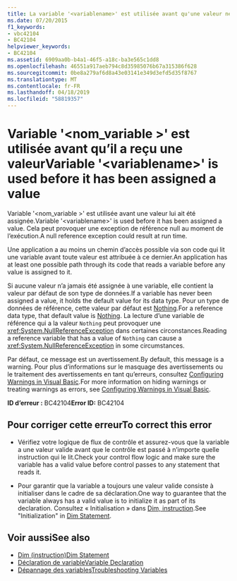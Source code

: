 ```yaml
---
title: La variable '<variablename>' est utilisée avant qu'une valeur ne lui ait été assignée
ms.date: 07/20/2015
f1_keywords:
- vbc42104
- BC42104
helpviewer_keywords:
- BC42104
ms.assetid: 6909aa0b-b4a1-46f5-a18c-ba3e565c1dd8
ms.openlocfilehash: 46551a917aeb794c8d35985076b67a315386f628
ms.sourcegitcommit: 0be8a279af6d8a43e03141e349d3efd5d35f8767
ms.translationtype: MT
ms.contentlocale: fr-FR
ms.lasthandoff: 04/18/2019
ms.locfileid: "58819357"
---
```

# <a name="variable-variablename-is-used-before-it-has-been-assigned-a-value"></a><span data-ttu-id="438e4-102">Variable '\<nom_variable >' est utilisée avant qu’il a reçu une valeur</span><span class="sxs-lookup"><span data-stu-id="438e4-102">Variable '\<variablename>' is used before it has been assigned a value</span></span>
<span data-ttu-id="438e4-103">Variable '\<nom_variable >' est utilisée avant une valeur lui ait été assignée.</span><span class="sxs-lookup"><span data-stu-id="438e4-103">Variable '\<variablename>' is used before it has been assigned a value.</span></span> <span data-ttu-id="438e4-104">Cela peut provoquer une exception de référence null au moment de l’exécution.</span><span class="sxs-lookup"><span data-stu-id="438e4-104">A null reference exception could result at run time.</span></span>  
  
 <span data-ttu-id="438e4-105">Une application a au moins un chemin d’accès possible via son code qui lit une variable avant toute valeur est attribuée à ce dernier.</span><span class="sxs-lookup"><span data-stu-id="438e4-105">An application has at least one possible path through its code that reads a variable before any value is assigned to it.</span></span>  
  
 <span data-ttu-id="438e4-106">Si aucune valeur n’a jamais été assignée à une variable, elle contient la valeur par défaut de son type de données.</span><span class="sxs-lookup"><span data-stu-id="438e4-106">If a variable has never been assigned a value, it holds the default value for its data type.</span></span> <span data-ttu-id="438e4-107">Pour un type de données de référence, cette valeur par défaut est [Nothing](../../../visual-basic/language-reference/nothing.md).</span><span class="sxs-lookup"><span data-stu-id="438e4-107">For a reference data type, that default value is [Nothing](../../../visual-basic/language-reference/nothing.md).</span></span> <span data-ttu-id="438e4-108">La lecture d’une variable de référence qui a la valeur `Nothing` peut provoquer une <xref:System.NullReferenceException> dans certaines circonstances.</span><span class="sxs-lookup"><span data-stu-id="438e4-108">Reading a reference variable that has a value of `Nothing` can cause a <xref:System.NullReferenceException> in some circumstances.</span></span>  
  
 <span data-ttu-id="438e4-109">Par défaut, ce message est un avertissement.</span><span class="sxs-lookup"><span data-stu-id="438e4-109">By default, this message is a warning.</span></span> <span data-ttu-id="438e4-110">Pour plus d’informations sur le masquage des avertissements ou le traitement des avertissements en tant qu’erreurs, consultez [Configuring Warnings in Visual Basic](/visualstudio/ide/configuring-warnings-in-visual-basic).</span><span class="sxs-lookup"><span data-stu-id="438e4-110">For more information on hiding warnings or treating warnings as errors, see [Configuring Warnings in Visual Basic](/visualstudio/ide/configuring-warnings-in-visual-basic).</span></span>  
  
 <span data-ttu-id="438e4-111">**ID d’erreur :** BC42104</span><span class="sxs-lookup"><span data-stu-id="438e4-111">**Error ID:** BC42104</span></span>  
  
## <a name="to-correct-this-error"></a><span data-ttu-id="438e4-112">Pour corriger cette erreur</span><span class="sxs-lookup"><span data-stu-id="438e4-112">To correct this error</span></span>  
  
-   <span data-ttu-id="438e4-113">Vérifiez votre logique de flux de contrôle et assurez-vous que la variable a une valeur valide avant que le contrôle est passé à n’importe quelle instruction qui le lit.</span><span class="sxs-lookup"><span data-stu-id="438e4-113">Check your control flow logic and make sure the variable has a valid value before control passes to any statement that reads it.</span></span>  
  
-   <span data-ttu-id="438e4-114">Pour garantir que la variable a toujours une valeur valide consiste à initialiser dans le cadre de sa déclaration.</span><span class="sxs-lookup"><span data-stu-id="438e4-114">One way to guarantee that the variable always has a valid value is to initialize it as part of its declaration.</span></span> <span data-ttu-id="438e4-115">Consultez « Initialisation » dans [Dim, instruction](../../../visual-basic/language-reference/statements/dim-statement.md).</span><span class="sxs-lookup"><span data-stu-id="438e4-115">See "Initialization" in [Dim Statement](../../../visual-basic/language-reference/statements/dim-statement.md).</span></span>  
  
## <a name="see-also"></a><span data-ttu-id="438e4-116">Voir aussi</span><span class="sxs-lookup"><span data-stu-id="438e4-116">See also</span></span>

- [<span data-ttu-id="438e4-117">Dim (instruction)</span><span class="sxs-lookup"><span data-stu-id="438e4-117">Dim Statement</span></span>](../../../visual-basic/language-reference/statements/dim-statement.md)
- [<span data-ttu-id="438e4-118">Déclaration de variable</span><span class="sxs-lookup"><span data-stu-id="438e4-118">Variable Declaration</span></span>](../../../visual-basic/programming-guide/language-features/variables/variable-declaration.md)
- [<span data-ttu-id="438e4-119">Dépannage des variables</span><span class="sxs-lookup"><span data-stu-id="438e4-119">Troubleshooting Variables</span></span>](../../../visual-basic/programming-guide/language-features/variables/troubleshooting-variables.md)
